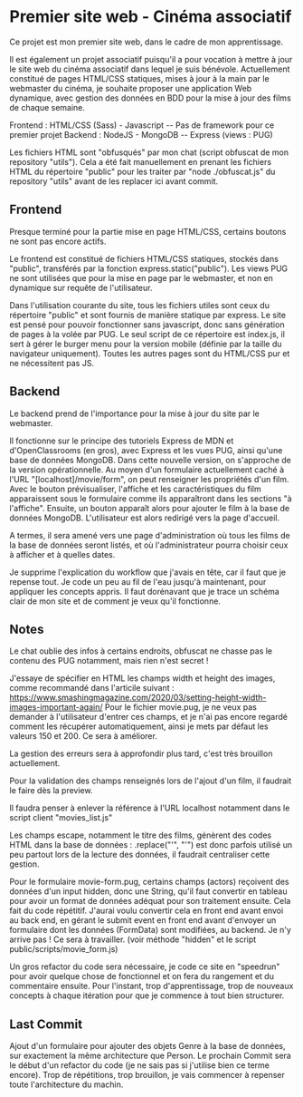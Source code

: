 # Premier site web - Cinéma associatif

Ce projet est mon premier site web, dans le cadre de mon apprentissage.

Il est également un projet associatif puisqu'il a pour vocation à mettre à jour le site web du cinéma associatif dans lequel je suis bénévole. Actuellement constitué de pages HTML/CSS statiques, mises à jour à la main par le webmaster du cinéma, je souhaite proposer une application Web dynamique, avec gestion des données en BDD pour la mise à jour des films de chaque semaine.

Frontend : HTML/CSS (Sass) - Javascript -- Pas de framework pour ce premier projet
Backend : NodeJS - MongoDB -- Express (views : PUG)

Les fichiers HTML sont "obfusqués" par mon chat (script obfuscat de mon repository "utils").
Cela a été fait manuellement en prenant les fichiers HTML du répertoire "public" pour les traiter par "node ./obfuscat.js" du repository "utils" avant de les replacer ici avant commit.

## Frontend

Presque terminé pour la partie mise en page HTML/CSS, certains boutons ne sont pas encore actifs.

Le frontend est constitué de fichiers HTML/CSS statiques, stockés dans "public", transférés par la fonction express.static("public").
Les views PUG ne sont utilisées que pour la mise en page par le webmaster, et non en dynamique sur requête de l'utilisateur.

Dans l'utilisation courante du site, tous les fichiers utiles sont ceux du répertoire "public" et sont fournis de manière statique par express.
Le site est pensé pour pouvoir fonctionner sans javascript, donc sans génération de pages à la volée par PUG. Le seul script de ce répertoire est index.js, il sert à gérer le burger menu pour la version mobile (définie par la taille du navigateur uniquement).
Toutes les autres pages sont du HTML/CSS pur et ne nécessitent pas JS.

## Backend

Le backend prend de l'importance pour la mise à jour du site par le webmaster.

Il fonctionne sur le principe des tutoriels Express de MDN et d'OpenClassrooms (en gros), avec Express et les vues PUG, ainsi qu'une base de données MongoDB.
Dans cette nouvelle version, on s'approche de la version opérationnelle. Au moyen d'un formulaire actuellement caché à l'URL "[localhost]/movie/form", on peut renseigner les propriétés d'un film.
Avec le bouton prévisualiser, l'affiche et les caractéristiques du film apparaissent sous le formulaire comme ils apparaîtront dans les sections "à l'affiche". Ensuite, un bouton apparaît alors pour ajouter le film à la base de données MongoDB. L'utilisateur est alors redirigé vers la page d'accueil.

A termes, il sera amené vers une page d'administration où tous les films de la base de données seront listés, et où l'administrateur pourra choisir ceux à afficher et à quelles dates.

Je supprime l'explication du workflow que j'avais en tête, car il faut que je repense tout.
Je code un peu au fil de l'eau jusqu'à maintenant, pour appliquer les concepts appris. Il faut dorénavant que je trace un schéma clair de mon site et de comment je veux qu'il fonctionne.

## Notes

Le chat oublie des infos à certains endroits, obfuscat ne chasse pas le contenu des PUG notamment, mais rien n'est secret !

J'essaye de spécifier en HTML les champs width et height des images, comme recommandé dans l'articile suivant :
https://www.smashingmagazine.com/2020/03/setting-height-width-images-important-again/
Pour le fichier movie.pug, je ne veux pas demander à l'utilisateur d'entrer ces champs, et je n'ai pas encore regardé comment les récupérer automatiquement, ainsi je mets par défaut les valeurs 150 et 200. Ce sera à améliorer.

La gestion des erreurs sera à approfondir plus tard, c'est très brouillon actuellement.

Pour la validation des champs renseignés lors de l'ajout d'un film, il faudrait le faire dès la preview.

Il faudra penser à enlever la référence à l'URL localhost notamment dans le script client "movies_list.js"

Les champs escape, notamment le titre des films, génèrent des codes HTML dans la base de données : .replace("&#x27;", "'") est donc parfois utilisé un peu partout lors de la lecture des données, il faudrait centraliser cette gestion.

Pour le formulaire movie-form.pug, certains champs (actors) reçoivent des données d'un input hidden, donc une String, qu'il faut convertir en tableau pour avoir un format de données adéquat pour son traitement ensuite. Cela fait du code répétitif. J'aurai voulu convertir cela en front end avant envoi au back end, en gérant le submit event en front end avant d'envoyer un formulaire dont les données (FormData) sont modifiées, au backend. Je n'y arrive pas ! Ce sera à travailler. (voir méthode "hidden" et le script public/scripts/movie_form.js)

Un gros refactor du code sera nécessaire, je code ce site en "speedrun" pour avoir quelque chose de fonctionnel et on fera du rangement et du commentaire ensuite. Pour l'instant, trop d'apprentissage, trop de nouveaux concepts à chaque itération pour que je commence à tout bien structurer.

## Last Commit

Ajout d'un formulaire pour ajouter des objets Genre à la base de données, sur exactement la même architecture que Person.
Le prochain Commit sera le début d'un refactor du code (je ne sais pas si j'utilise bien ce terme encore).
Trop de répétitions, trop brouillon, je vais commencer à repenser toute l'architecture du machin.
